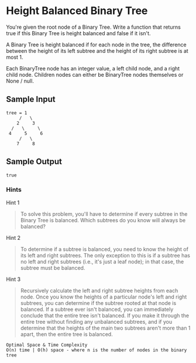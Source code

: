 # Height Balanced Binary Tree

You're given the root node of a Binary Tree. Write a function that returns true if this Binary Tree is height balanced and false if it isn't.

A Binary Tree is height balanced if for each node in the tree, the difference between the height of its left subtree and the height of its right subtree is at most 1.

Each BinaryTree node has an integer value, a left child node, and a right child node. Children nodes can either be BinaryTree nodes themselves or None / null.

## Sample Input

```
tree = 1
     /   \
    2     3
  /   \     \
 4     5     6
     /   \
    7     8
```
## Sample Output

```
true
```

### Hints

Hint 1
> To solve this problem, you'll have to determine if every subtree in the Binary Tree is balanced. Which subtrees do you know will always be balanced?

Hint 2
> To determine if a subtree is balanced, you need to know the height of its left and right subtrees. The only exception to this is if a subtree has no left and right subtrees (i.e., it's just a leaf node); in that case, the subtree must be balanced.

Hint 3
> Recursively calculate the left and right subtree heights from each node. Once you know the heights of a particular node's left and right subtrees, you can determine if the subtree rooted at that node is balanced. If a subtree ever isn't balanced, you can immediately conclude that the entire tree isn't balanced. If you make it through the entire tree without finding any unbalanced subtrees, and if you determine that the heights of the main two subtrees aren't more than 1 apart, then the entire tree is balanced.

```
Optimal Space & Time Complexity
O(n) time | O(h) space - where n is the number of nodes in the binary tree
```

